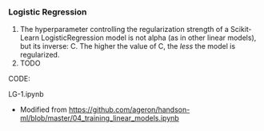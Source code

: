 ### Logistic Regression



1. The hyperparameter controlling the regularization strength of a Scikit-Learn LogisticRegression model is not alpha (as in other linear models), but its inverse: C. The higher the value of C, the *less*
   the model is regularized.
2. TODO





CODE:

LG-1.ipynb

- Modified from https://github.com/ageron/handson-ml/blob/master/04_training_linear_models.ipynb


